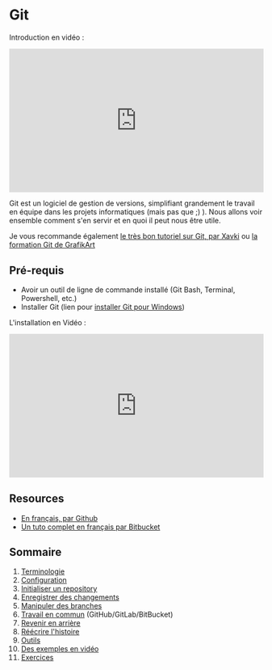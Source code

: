 # Git

Introduction en vidéo : 

<div style="position: relative; padding-bottom: 56.25%; height: 0;"><iframe src="https://www.loom.com/embed/55b8f8a0bbc94c189bb7319572371770" frameborder="0" webkitallowfullscreen mozallowfullscreen allowfullscreen style="position: absolute; top: 0; left: 0; width: 100%; height: 100%;"></iframe></div>

Git est un logiciel de gestion de versions, simplifiant grandement le travail en équipe dans les projets informatiques (mais pas que ;) ). Nous allons voir ensemble comment s'en servir et en quoi il peut nous être utile.

Je vous recommande également [le très bon tutoriel sur Git, par Xavki](https://www.youtube.com/watch?v=0sGQgfUdCAY&list=PLn6POgpklwWpUfM8BaIU1deH6peqHdmWL) ou [la formation Git de GrafikArt](https://grafikart.fr/formations/git)

## Pré-requis

- Avoir un outil de ligne de commande installé (Git Bash, Terminal, Powershell, etc.)
- Installer Git (lien pour [installer Git pour Windows](https://git-scm.com/download/win))

L'installation en Vidéo :

<div style="position: relative; padding-bottom: 56.25%; height: 0;"><iframe src="https://www.loom.com/embed/1a793713a89d4e4581e0261cb2679e52" frameborder="0" webkitallowfullscreen mozallowfullscreen allowfullscreen style="position: absolute; top: 0; left: 0; width: 100%; height: 100%;"></iframe></div>


## Resources

- [En français, par Github](https://training.github.com/downloads/fr/github-git-cheat-sheet.pdf)
- [Un tuto complet en français par Bitbucket](https://www.atlassian.com/fr/git/tutorials)

## Sommaire

1. [Terminologie](0-terminologie.md)
2. [Configuration](1-before_start.md)
3. [Initialiser un repository](2-init_local.md)
4. [Enregistrer des changements](3-record_changes.md)
5. [Manipuler des branches](4-branches.md)
6. [Travail en commun](5-common-work.md) (GitHub/GitLab/BitBucket)
7. [Revenir en arrière](6-rollback.md)
8. [Réécrire l'histoire](7-rewrite-history.md)
9. [Outils](8-tools.md)
10. [Des exemples en vidéo](99-examples.md)
11. [Exercices](10-exercices.md)
